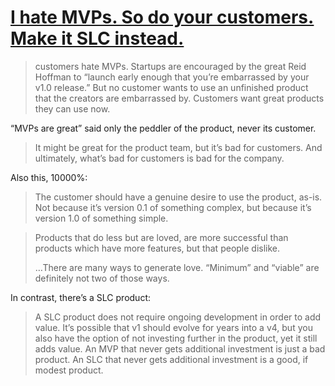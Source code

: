 # [I hate MVPs. So do your customers. Make it SLC instead.](https://blog.asmartbear.com/slc.html)

> customers hate MVPs. Startups are encouraged by the great Reid Hoffman to “launch early enough that you’re embarrassed by your v1.0 release.” But no customer wants to use an unfinished product that the creators are embarrassed by. Customers want great products they can use now.

“MVPs are great” said only the peddler of the product, never its customer.

> It might be great for the product team, but it’s bad for customers. And ultimately, what’s bad for customers is bad for the company.

Also this, 10000%:

> The customer should have a genuine desire to use the product, as-is. Not because it’s version 0.1 of something complex, but because it’s version 1.0 of something simple.

> Products that do less but are loved, are more successful than products which have more features, but that people dislike.
> 
> …There are many ways to generate love. “Minimum” and “viable” are definitely not two of those ways. 

In contrast, there’s a SLC product:

> A SLC product does not require ongoing development in order to add value. It’s possible that v1 should evolve for years into a v4, but you also have the option of not investing further in the product, yet it still adds value. An MVP that never gets additional investment is just a bad product. An SLC that never gets additional investment is a good, if modest product.